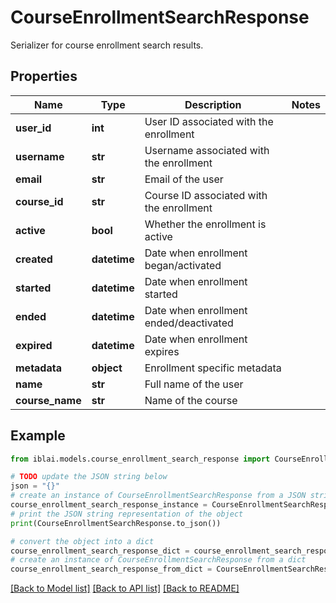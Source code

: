 # CourseEnrollmentSearchResponse

Serializer for course enrollment search results.

## Properties

Name | Type | Description | Notes
------------ | ------------- | ------------- | -------------
**user_id** | **int** | User ID associated with the enrollment | 
**username** | **str** | Username associated with the enrollment | 
**email** | **str** | Email of the user | 
**course_id** | **str** | Course ID associated with the enrollment | 
**active** | **bool** | Whether the enrollment is active | 
**created** | **datetime** | Date when enrollment began/activated | 
**started** | **datetime** | Date when enrollment started | 
**ended** | **datetime** | Date when enrollment ended/deactivated | 
**expired** | **datetime** | Date when enrollment expires | 
**metadata** | **object** | Enrollment specific metadata | 
**name** | **str** | Full name of the user | 
**course_name** | **str** | Name of the course | 

## Example

```python
from iblai.models.course_enrollment_search_response import CourseEnrollmentSearchResponse

# TODO update the JSON string below
json = "{}"
# create an instance of CourseEnrollmentSearchResponse from a JSON string
course_enrollment_search_response_instance = CourseEnrollmentSearchResponse.from_json(json)
# print the JSON string representation of the object
print(CourseEnrollmentSearchResponse.to_json())

# convert the object into a dict
course_enrollment_search_response_dict = course_enrollment_search_response_instance.to_dict()
# create an instance of CourseEnrollmentSearchResponse from a dict
course_enrollment_search_response_from_dict = CourseEnrollmentSearchResponse.from_dict(course_enrollment_search_response_dict)
```
[[Back to Model list]](../README.md#documentation-for-models) [[Back to API list]](../README.md#documentation-for-api-endpoints) [[Back to README]](../README.md)



